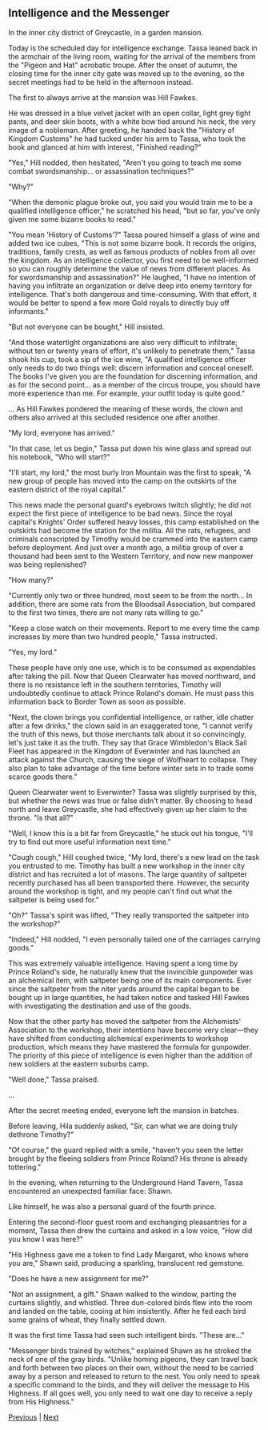 ## Intelligence and the Messenger
In the inner city district of Greycastle, in a garden mansion.



Today is the scheduled day for intelligence exchange. Tassa leaned back in the armchair of the living room, waiting for the arrival of the members from the "Pigeon and Hat" acrobatic troupe. After the onset of autumn, the closing time for the inner city gate was moved up to the evening, so the secret meetings had to be held in the afternoon instead.



The first to always arrive at the mansion was Hill Fawkes.



He was dressed in a blue velvet jacket with an open collar, light grey tight pants, and deer skin boots, with a white bow tied around his neck, the very image of a nobleman. After greeting, he handed back the "History of Kingdom Customs" he had tucked under his arm to Tassa, who took the book and glanced at him with interest, "Finished reading?"



"Yes," Hill nodded, then hesitated, "Aren't you going to teach me some combat swordsmanship... or assassination techniques?"



"Why?"



"When the demonic plague broke out, you said you would train me to be a qualified intelligence officer," he scratched his head, "but so far, you've only given me some bizarre books to read."



"You mean 'History of Customs'?" Tassa poured himself a glass of wine and added two ice cubes, "This is not some bizarre book. It records the origins, traditions, family crests, as well as famous products of nobles from all over the kingdom. As an intelligence collector, you first need to be well-informed so you can roughly determine the value of news from different places. As for swordsmanship and assassination?" He laughed, "I have no intention of having you infiltrate an organization or delve deep into enemy territory for intelligence. That's both dangerous and time-consuming. With that effort, it would be better to spend a few more Gold royals to directly buy off informants."



"But not everyone can be bought," Hill insisted.



"And those watertight organizations are also very difficult to infiltrate; without ten or twenty years of effort, it's unlikely to penetrate them," Tassa shook his cup, took a sip of the ice wine, "A qualified intelligence officer only needs to do two things well: discern information and conceal oneself. The books I've given you are the foundation for discerning information, and as for the second point... as a member of the circus troupe, you should have more experience than me. For example, your outfit today is quite good."



... As Hill Fawkes pondered the meaning of these words, the clown and others also arrived at this secluded residence one after another.



"My lord, everyone has arrived."



"In that case, let us begin," Tassa put down his wine glass and spread out his notebook, "Who will start?"



"I'll start, my lord," the most burly Iron Mountain was the first to speak, "A new group of people has moved into the camp on the outskirts of the eastern district of the royal capital."



This news made the personal guard's eyebrows twitch slightly; he did not expect the first piece of intelligence to be bad news. Since the royal capital's Knights' Order suffered heavy losses, this camp established on the outskirts had become the station for the militia. All the rats, refugees, and criminals conscripted by Timothy would be crammed into the eastern camp before deployment. And just over a month ago, a militia group of over a thousand had been sent to the Western Territory, and now new manpower was being replenished?



"How many?"



"Currently only two or three hundred, most seem to be from the north... In addition, there are some rats from the Bloodsail Association, but compared to the first two times, there are not many rats willing to go."



"Keep a close watch on their movements. Report to me every time the camp increases by more than two hundred people," Tassa instructed.



"Yes, my lord."

These people have only one use, which is to be consumed as expendables after taking the pill. Now that Queen Clearwater has moved northward, and there is no resistance left in the southern territories, Timothy will undoubtedly continue to attack Prince Roland's domain. He must pass this information back to Border Town as soon as possible.

"Next, the clown brings you confidential intelligence, or rather, idle chatter after a few drinks," the clown said in an exaggerated tone, "I cannot verify the truth of this news, but those merchants talk about it so convincingly, let's just take it as the truth. They say that Grace Wimbledon's Black Sail Fleet has appeared in the Kingdom of Everwinter and has launched an attack against the Church, causing the siege of Wolfheart to collapse. They also plan to take advantage of the time before winter sets in to trade some scarce goods there."

Queen Clearwater went to Everwinter? Tassa was slightly surprised by this, but whether the news was true or false didn't matter. By choosing to head north and leave Greycastle, she had effectively given up her claim to the throne. "Is that all?"

"Well, I know this is a bit far from Greycastle," he stuck out his tongue, "I'll try to find out more useful information next time."

"Cough cough," Hill coughed twice, "My lord, there's a new lead on the task you entrusted to me. Timothy has built a new workshop in the inner city district and has recruited a lot of masons. The large quantity of saltpeter recently purchased has all been transported there. However, the security around the workshop is tight, and my people can't find out what the saltpeter is being used for."

"Oh?" Tassa's spirit was lifted, "They really transported the saltpeter into the workshop?"

"Indeed," Hill nodded, "I even personally tailed one of the carriages carrying goods."

This was extremely valuable intelligence. Having spent a long time by Prince Roland's side, he naturally knew that the invincible gunpowder was an alchemical item, with saltpeter being one of its main components. Ever since the saltpeter from the niter yards around the capital began to be bought up in large quantities, he had taken notice and tasked Hill Fawkes with investigating the destination and use of the goods.



Now that the other party has moved the saltpeter from the Alchemists' Association to the workshop, their intentions have become very clear—they have shifted from conducting alchemical experiments to workshop production, which means they have mastered the formula for gunpowder. The priority of this piece of intelligence is even higher than the addition of new soldiers at the eastern suburbs camp.

"Well done," Tassa praised.

...

After the secret meeting ended, everyone left the mansion in batches.

Before leaving, Hila suddenly asked, "Sir, can what we are doing truly dethrone Timothy?"

"Of course," the guard replied with a smile, "haven't you seen the letter brought by the fleeing soldiers from Prince Roland? His throne is already tottering."

In the evening, when returning to the Underground Hand Tavern, Tassa encountered an unexpected familiar face: Shawn.

Like himself, he was also a personal guard of the fourth prince.

Entering the second-floor guest room and exchanging pleasantries for a moment, Tassa then drew the curtains and asked in a low voice, "How did you know I was here?"



"His Highness gave me a token to find Lady Margaret, who knows where you are," Shawn said, producing a sparkling, translucent red gemstone.



"Does he have a new assignment for me?"



"Not an assignment, a gift." Shawn walked to the window, parting the curtains slightly, and whistled. Three dun-colored birds flew into the room and landed on the table, cooing at him insistently. After he fed each bird some grains of wheat, they finally settled down.



It was the first time Tassa had seen such intelligent birds. "These are..."



"Messenger birds trained by witches," explained Shawn as he stroked the neck of one of the gray birds. "Unlike homing pigeons, they can travel back and forth between two places on their own, without the need to be carried away by a person and released to return to the nest. You only need to speak a specific command to the birds, and they will deliver the message to His Highness. If all goes well, you only need to wait one day to receive a reply from His Highness."





[Previous](CH0298.md) | [Next](CH0300.md)
